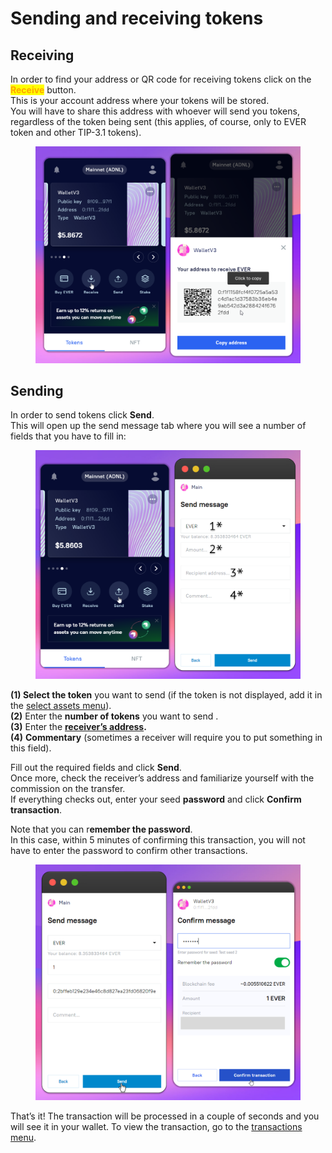 # Sending and receiving tokens

## Receiving

In order to find your address or QR code for receiving tokens click on the <mark style="color:orange;">**Receive**</mark> <mark style="color:orange;"></mark><mark style="color:orange;"></mark> button. \
This is your account address where your tokens will be stored. \
You will have to share this address with whoever will send you tokens, regardless of the token being sent (this applies, of course, only to EVER token and other TIP-3.1 tokens).

<figure><img src="../.gitbook/assets/image (16).png" alt=""><figcaption></figcaption></figure>

## Sending

In order to send tokens click **Send**. \
This will open up the send message tab where you will see a number of fields that you have to fill in:

<figure><img src="../.gitbook/assets/image (14).png" alt=""><figcaption></figcaption></figure>

**(1) Select the token** you want to send (if the token is not displayed, add it in the [select assets menu](./)).\
**(2)** Enter the **number of tokens** you want to send .\
**(3)** Enter the [**receiver’s address**](sending-and-receiving-tokens.md#receiving)**.**\
**(4)** **Commentary** (sometimes a receiver will require you to put something in this field).

Fill out the required fields and click **Send**. \
Once more, check the receiver’s address and familiarize yourself with the commission on the transfer. \
If everything checks out, enter your seed **password** and click **Confirm transaction**.

Note that you can r**emember the password**. \
In this case, within 5 minutes of confirming this transaction, you will not have to enter the password to confirm other transactions.

<figure><img src="../.gitbook/assets/image (26).png" alt=""><figcaption></figcaption></figure>

That’s it! The transaction will be processed in a couple of seconds and you will see it in your wallet. To view the transaction, go to the [transactions menu](transactions.md).
